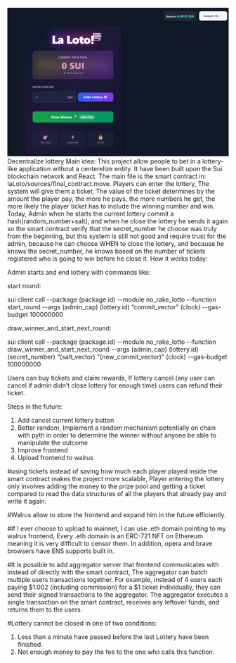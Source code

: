 ![Description](./how_frontend_looks.png)
Decentralize lottery
Main idea:
This project allow people to bet in a lottery-like application without a centerelize entity.
It have been built upon the Sui blockchain network and React.
The main file is the smart contract in: laLoto/sources/final_contract.move.
Players can enter the lottery, The system will give them a ticket, The value of the ticket determines by the amount the player pay, the more he pays, the more numbers he get, the more likely the player ticket has to include the winning number and win.
Today, Admin when he starts the current lottery commit a hash(random_number+salt), and when he close the lottery he sends it again so the smart contract verify that the secret_number he choose was truly from the beginning, but this system is still not good and require trust for the admin, because he can choose WHEN to close the lottery, and because he knows the secret_number, he knows based on the number of tickets registered who is going to win before he close it.
How it works today:

Admin starts and end lottery with commands like:

start round:

sui client call --package (package.id) --module no_rake_lotto --function start_round --args (admin_cap) (lottery.id) “commit_vector" (clock) --gas-budget 100000000

draw_winner_and_start_next_round:

sui client call --package (package.id) --module no_rake_lotto --function draw_winner_and_start_next_round --args (admin_cap) (lottery.id) (secret_number) “(salt_vector) "(new_commit_vector)" (clock) --gas-budget 100000000

Users can buy tickets and claim rewards, If lottery cancel (any user can cancel if admin didn’t close lottery for enough time) users can refund their ticket.

Steps in the future:
1)	Add cancel current lottery button
2)	Better random, Implement a random mechanism potentially on chain with pyth in order to determine the winner without anyone be able to manipulate the outcome
3)	Improve frontend
4)	Upload frontend to walrus


#using tickets instead of saving how much each player played inside the smart contract makes the project more scalable, Player entering the lottery only involves adding the money to the prize pool and getting a ticket compared to read the data structures of all the players that already pay and write it again.

#Walrus allow to store the frontend and expand him in the future efficiently.

#If I ever choose to upload to mainnet, I can use .eth domain pointing to my walrus frontend, Every .eth domain is an ERC-721 NFT on Ethereum meaning it is very difficult to censor them.
In addition, opera and brave browsers have ENS supports built in.

#It is possible to add aggregator server that frontend communicates with instead of directly with the smart contract, The aggregator can batch multiple users transactions together. For example, instead of 4 users each paying $1.002 (including commission) for a $1 ticket individually, they can send their signed transactions to the aggregator. The aggregator executes a single transaction on the smart contract, receives any leftover funds, and returns them to the users.

#Lottery cannot be closed in one of two conditions:
1.	Less than a minute have passed before the last Lottery have been finished.
2.	Not enough money to pay the fee to the one who calls this function.
